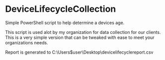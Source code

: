 # DeviceLifecycleCollection
Simple PowerShell script to help determine a devices age.

This script is used alot by my organization for data collection for our clients. This is a very simple version that can be tweaked with ease to meet your organizations needs.

Report is generated to C:\Users\$user\Desktop\devicelifecyclereport.csv
